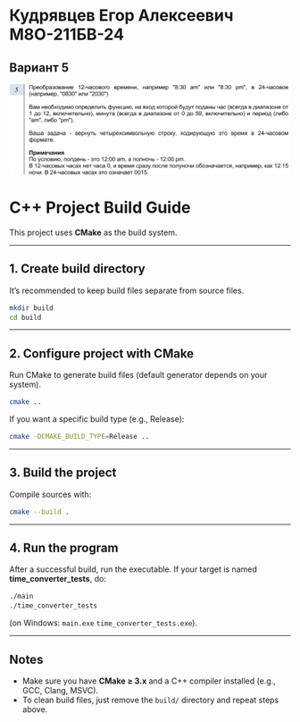 # Кудрявцев Егор Алексеевич М8О-211БВ-24
## Вариант 5

![image](img/task.png)

# C++ Project Build Guide

This project uses **CMake** as the build system.

---

## 1. Create build directory
It’s recommended to keep build files separate from source files.

```bash
mkdir build
cd build
````

---

## 2. Configure project with CMake

Run CMake to generate build files (default generator depends on your system).

```bash
cmake ..
```

If you want a specific build type (e.g., Release):

```bash
cmake -DCMAKE_BUILD_TYPE=Release ..
```

---

## 3. Build the project

Compile sources with:

```bash
cmake --build .
```

---

## 4. Run the program

After a successful build, run the executable.
If your target is named **time\_converter\_tests**, do:

```bash
./main
./time_converter_tests
```

(on Windows: `main.exe` `time_converter_tests.exe`).

---

## Notes

* Make sure you have **CMake ≥ 3.x** and a C++ compiler installed (e.g., GCC, Clang, MSVC).
* To clean build files, just remove the `build/` directory and repeat steps above.
